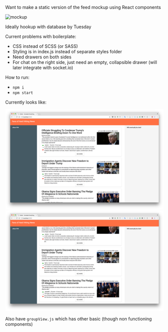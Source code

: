 Want to make a static version of the feed mockup using React components

![mockup](https://github.com/Notist/feed-view/blob/master/feed_view.png)

Ideally hookup with database by Tuesday

Current problems with boilerplate:
- CSS instead of SCSS (or SASS)
- Styling is in index.js instead of separate styles folder
- Need drawers on both sides
- For chat on the right side, just need an empty, collapsible drawer (will later integrate with socket.io)


How to run:
- `npm i`
- `npm start`

Currently looks like:

![current1](current-1.png)
![current2](current-2.png)

Also have `groupView.js` which has other basic (though non functioning components)
